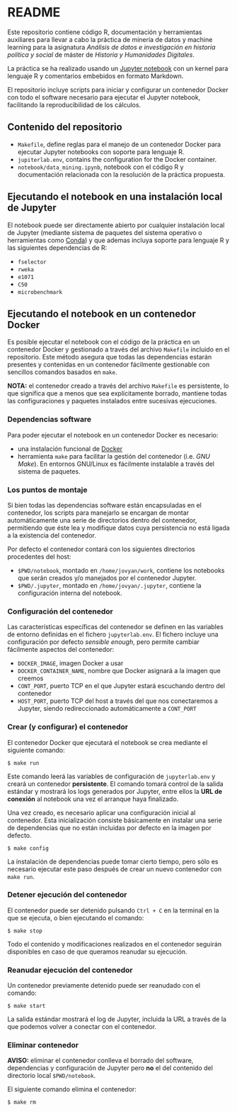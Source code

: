 # README #

Este repositorio contiene código R, documentación y herramientas auxiliares para llevar a cabo la práctica de minería de datos y machine learning para la asignatura *Análisis de datos e investigación en historia política y social* de máster de *Historia y Humanidades Digitales*.

La práctica se ha realizado usando un [Jupyter notebook](https://jupyter.org) con un kernel para lenguaje R y comentarios embebidos en formato Markdown.

El repositorio incluye scripts para iniciar y configurar un contenedor Docker con todo el software necesario para ejecutar el Jupyter notebook, facilitando la reproducibilidad de los cálculos.

## Contenido del repositorio
* `Makefile`, define reglas para el manejo de un contenedor Docker para ejecutar Jupyter notebooks con soporte para lenguaje R.
* `jupiterlab.env`, contains the configuration for the Docker container.
* `notebook/data_mining.ipynb`, notebook con el código R y documentación relacionada con la resolución de la práctica propuesta.

## Ejecutando el notebook en una instalación local de Jupyter
El notebook puede ser directamente abierto por cualquier instalación local de Jupyter (mediante sistema de paquetes del sistema operativo o herramientas como [Conda](https://docs.conda.io/en/latest/)) y que ademas incluya soporte para lenguaje R y las siguientes dependencias de R:
* `fselector`
* `rweka`
* `e1071`
* `C50`
* `microbenchmark`


## Ejecutando el notebook en un contenedor Docker
Es posible ejecutar el notebook con el código de la práctica en un contenedor Docker y gestionado a través del archivo `Makefile` incluido en el repositorio. Este método asegura que todas las dependencias estarán presentes y contenidas en un contenedor fácilmente gestionable con sencillos comandos basados en `make`.

**NOTA:** el contenedor creado a través del archivo `Makefile` es persistente, lo que significa que a menos que sea explícitamente borrado, mantiene todas las configuraciones y paquetes instalados entre sucesivas ejecuciones.

### Dependencias software
Para poder ejecutar el notebook en un contenedor Docker es necesario:
* una instalación funcional de [Docker](https://docs.docker.com/get-docker/)
* herramienta `make` para facilitar la gestión del contenedor (i.e. *GNU Make*). En entornos GNU/Linux es fácilmente instalable a través del sistema de paquetes.

### Los puntos de montaje
Si bien todas las dependencias software están encapsuladas en el contenedor, los scripts para manejarlo se encargan de montar automáticamente una serie de directorios dentro del contenedor, permitiendo que éste lea y modifique datos cuya persistencia no está ligada a la existencia del contenedor.

Por defecto el contenedor contará con los siguientes directorios procedentes del host:
* `$PWD/notebook`, montado en `/home/jovyan/work`, contiene los notebooks que serán creados y/o manejados por el contenedor Jupyter.
* `$PWD/.jupyter`, montado en `/home/jovyan/.jupyter`, contiene la configuración interna del notebook.

### Configuración del contenedor
Las características específicas del contenedor se definen en las variables de entorno definidas en el fichero `jupyterlab.env`. El fichero incluye una configuración por defecto *sensible enough*, pero permite cambiar fácilmente aspectos del contenedor:
* `DOCKER_IMAGE`, imagen Docker a usar
* `DOCKER_CONTAINER_NAME`, nombre que Docker asignará a la imagen que creemos
* `CONT_PORT`, puerto TCP en el que Jupyter estará escuchando dentro del contenedor
* `HOST_PORT`, puerto TCP del host a través del que nos conectaremos a Jupyter, siendo redireccionado automáticamente a `CONT_PORT`

### Crear (y configurar) el contenedor
El contenedor Docker que ejecutará el notebook se crea mediante el siguiente comando:
```
$ make run
```
Este comando leerá las variables de configuración de `jupyterlab.env` y creará un contenedor **persistente**. El comando tomará control de la salida estándar y mostrará los logs generados por Jupyter, entre ellos la **URL de conexión** al notebook una vez el arranque haya finalizado.

Una vez creado, es necesario aplicar una configuración inicial al contenedor. Esta inicialización consiste básicamente en instalar una serie de dependencias que no están incluidas por defecto en la imagen por defecto.
```
$ make config
```
La instalación de dependencias puede tomar cierto tiempo, pero sólo es necesario ejecutar este paso después de crear un nuevo contenedor con `make run`.

### Detener ejecución del contenedor
El contenedor puede ser detenido pulsando `Ctrl + C` en la terminal en la que se ejecuta, o bien ejecutando el comando:
```
$ make stop
```
Todo el contenido y modificaciones realizados en el contenedor seguirán disponibles en caso de que queramos reanudar su ejecución.

### Reanudar ejecución del contenedor
Un contenedor previamente detenido puede ser reanudado con el comando:
```
$ make start
```
La salida estándar mostrará el log de Jupyter, incluida la URL a través de la que podemos volver a conectar con el contenedor.

### Eliminar contenedor
**AVISO:** eliminar el contenedor conlleva el borrado del software, dependencias y configuración de Jupyter pero **no** el del contenido del directorio local `$PWD/notebook`.

El siguiente comando elimina el contenedor:
```
$ make rm
```
